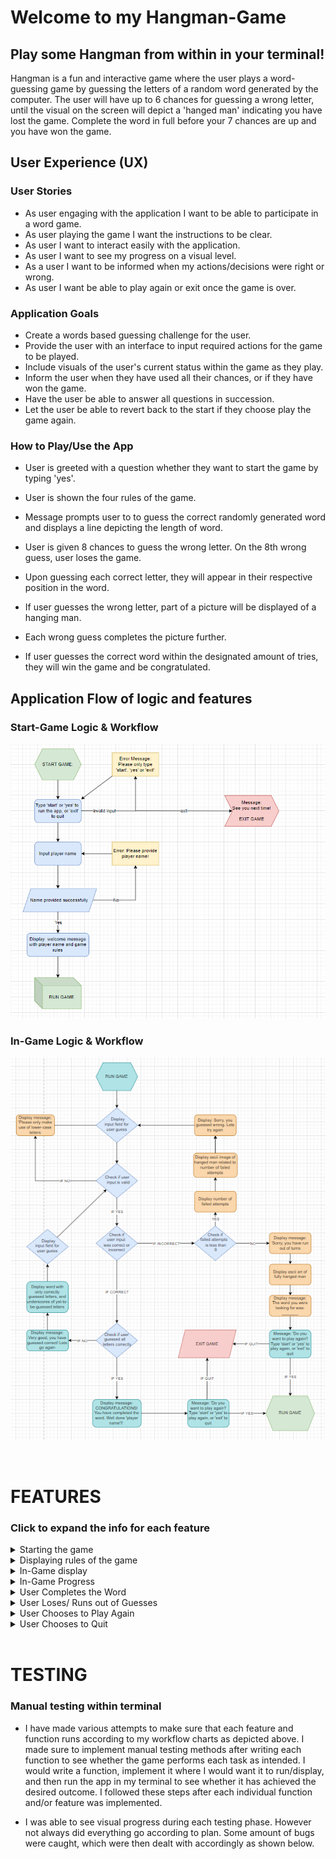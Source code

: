 # Welcome to my Hangman-Game

## Play some Hangman from within in your terminal!

Hangman is a fun and interactive game where the user plays a word-guessing game by guessing the letters of a random word generated by the computer. The user will have up to 6 chances for guessing a wrong letter, until the visual on the screen will depict a 'hanged man' indicating you have lost the game. Complete the word in full before your 7 chances are up and you have won the game.

## User Experience (UX)
### User Stories

* As user engaging with the application I want to be able to participate in a word game.
* As user playing the game I want the instructions to be clear.
* As user I want to interact easily with the application.
* As user I want to see my progress on a visual level.
* As a user I want to be informed when my actions/decisions were right or wrong.
* As user I want be able to play again or exit once the game is over.

### Application Goals
* Create a words based guessing challenge for the user.
* Provide the user with an interface to input required actions for the game to be played.
* Include visuals of the user's current status within the game as they play.
* Inform the user when they have used all their chances, or if they have won the game.
* Have the user be able to answer all questions in succession.
* Let the user be able to revert back to the start if they choose play the game again.

### How to Play/Use the App
* User is greeted with a question whether they want to start the game by typing 'yes'.


* User is shown the four rules of the game.


* Message prompts user to to guess the correct randomly generated word and displays a line depicting the length of word.


* User is given 8 chances to guess the wrong letter. On the 8th wrong guess, user loses the game.


* Upon guessing each correct letter, they will appear in their respective position in the word.


* If user guesses the wrong letter, part of a picture will be displayed of a hanging man. 


* Each wrong guess completes the picture further.  


* If user guesses the correct word within the designated amount of tries, they will win the game and be congratulated.


## Application Flow of logic and features

### Start-Game Logic & Workflow

![start-game-logic](images/workflow-charts/start-game-logic.png)

### In-Game Logic & Workflow

![in-game-logic](images/workflow-charts/in-game-logic.png)

<br>

# FEATURES
### Click to expand the info for each feature
<details>
  <summary>Starting the game</summary>

  FEATURE | IMAGE | DESCRIPTION
  :---:|:---:|:---:
  Prompt to initialize game | ![](images/features/initialize-game.png) | User gets greeted and asked to start game
  
</details>

<details>
  <summary>Displaying rules of the game</summary>

  FEATURE | IMAGE | DESCRIPTION
  :---:|:---:|:---:
  Rules are displayed one by one to the user before the first play can be made | ![](images/features/game-rules.png) | User can examine the rules of the game before starting to play
  
</details>

<details>
  <summary>In-Game display</summary>

  FEATURE | IMAGE | DESCRIPTION
  :---:|:---:|:---:
  User can see the depiction of the gallows followed by in-game information | ![](images/features/in-game-display.png) | User can see additional information such as the amount of letters needed to be guessed, the amount of tries available, letters guessed correctly and incorrectly
  
</details>

<details>
  <summary>In-Game Progress</summary>

  FEATURE | IMAGE | DESCRIPTION
  :---:|:---:|:---:
  User can see how they are faring as they continue to play the game | ![](images/features/in-game-progress.png) | All in-game information is updated according to what letters they guessed correctly and incorrectly. Ascii art displays hanging man inaccordance with amount of wrong guesses
  
</details>

<details>
  <summary>User Completes the Word</summary>

  FEATURE | IMAGE | DESCRIPTION
  :---:|:---:|:---:
  User is displayed with a congratulatory message | ![](images/features/completed-word.png) | Once the word is completed the user is congratulated and prompted to either play again or otherwise quit the game.
  
</details>

<details>
  <summary>User Loses/ Runs out of Guesses</summary>

  FEATURE | IMAGE | DESCRIPTION
  :---:|:---:|:---:
  User is displayed with a message saying the game is over | ![](images/features/game-over.png) | Game-Over message is dislayed with some prompts to encourage user to try again and given instructions how to continue or quit
  
</details>

<details>
  <summary>User Chooses to Play Again</summary>

  FEATURE | IMAGE | DESCRIPTION
  :---:|:---:|:---:
  User is prompted to go again | ![](images/features/go-again.png) | Visuals appear to encourage user to go again. Rules are displayed again followed by in-game display
  
</details>

<details>
  <summary>User Chooses to Quit</summary>

  FEATURE | IMAGE | DESCRIPTION
  :---:|:---:|:---:
  User is displayed a goodbye message | ![](images/features/goodbye.png) | Visual ascii art appears to say: "See ya next time". Game exits
  
</details>

<br>

# TESTING

### Manual testing within terminal

- I have made various attempts to make sure that each feature and function runs according to my workflow charts as depicted above. I made sure to implement manual testing methods after writing each function to see whether the game performs each task as intended. I would write a function, implement it where I would want it to run/display, and then run the app in my terminal to see whether it has achieved the desired outcome. I followed these steps after each individual function and/or feature was implemented.

- I was able to see visual progress during each testing phase. However not always did everything go according to plan. Some amount of bugs were caught, which were then dealt with accordingly as shown below.

